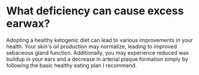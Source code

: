 # What deficiency can cause excess earwax?

Adopting a healthy ketogenic diet can lead to various improvements in your health. Your skin's oil production may normalize, leading to improved sebaceous gland function. Additionally, you may experience reduced wax buildup in your ears and a decrease in arterial plaque formation simply by following the basic healthy eating plan I recommend.